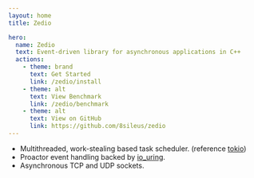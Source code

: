 ```yaml
---
layout: home
title: Zedio

hero:
  name: Zedio
  text: Event-driven library for asynchronous applications in C++
  actions:
    - theme: brand
      text: Get Started
      link: /zedio/install
    - theme: alt
      text: View Benchmark
      link: /zedio/benchmark
    - theme: alt
      text: View on GitHub
      link: https://github.com/8sileus/zedio
---
```


+ Multithreaded, work-stealing based task scheduler. (reference [tokio](https://tokio.rs/))
+ Proactor event handling backed by [io_uring](https://github.com/axboe/liburing).
+ Asynchronous TCP and UDP sockets.

<style>
:root {
  --vp-home-hero-name-color: transparent;
  --vp-home-hero-name-background: -webkit-linear-gradient(120deg, #21fce3 30%, #95ed37);
}
</style>
